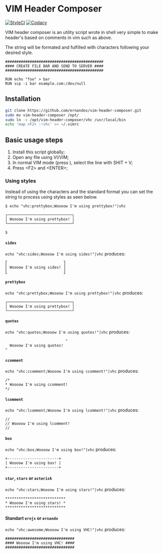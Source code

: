# VIM Header Composer

[![StyleCI](https://github.styleci.io/repos/103320898/shield?branch=master)](https://github.styleci.io/repos/103320898)
[![Codacy](https://api.codacy.com/project/badge/Grade/9ac72e1294504b06b245a7b4d8253029)](https://www.codacy.com/app/jmurowaniecki/vim-header-composer)

VIM header composer is an utility script wrote in shell very simple to make header's based on comments in vim such as above.

The string will be formated and fulfilled with characters following your desired style.

```text
############################################
#### CREATE FILE BAR AND SEND TO SERVER ####
############################################

RUN echo "foo" > bar
RUN scp -i bar example.com:/dev/null
```

## Installation

```sh
git clone https://github.com/ernandos/vim-header-composer.git
sudo mv vim-header-composer /opt/
sudo ln -s /opt/vim-header-composer/vhc /usr/local/bin
echo 'map <F2> :!vhc' >> ~/.vimrc
```

## Basic usage steps

1.  Install this script globally;
2.  Open any file using VI/VIM;
3.  In normal VIM mode (press <ESC>), select the line with SHIT + V;
4.  Press <F2\> and <ENTER\>;

### Using styles
Instead of using the characters and the standard format you can set the string to process using styles as seen below.

```
$ echo "vhc:prettybox;Woooow I'm using prettybox!"|vhc

┌─────────────────────────────┐
│ Woooow I'm using prettybox! │
└─────────────────────────────┘

$
```

#### `sides`
`echo "vhc:sides;Woooow I'm using sides!"|vhc` produces:
```
⎡                         ⎤
⎢ Woooow I'm using sides! ⎥
⎣                         ⎦
```

#### `prettybox`
`echo "vhc:prettybox;Woooow I'm using prettybox!"|vhc` produces:
```
┌─────────────────────────────┐
│ Woooow I'm using prettybox! │
└─────────────────────────────┘
```

#### `quotes`
`echo "vhc:quotes;Woooow I'm using quotes!"|vhc` produces:
```
                           "
  Woooow I'm using quotes!
"
```

#### `ccomment`
`echo "vhc:ccomment;Woooow I'm using ccomment!"|vhc` produces:
```
/*
* Woooow I'm using ccomment!
*/
```

#### `lcomment`
`echo "vhc:lcomment;Woooow I'm using lcomment!"|vhc` produces:
```
//
// Woooow I'm using lcomment!
//
```

#### `box`
`echo "vhc:box;Woooow I'm using box!"|vhc` produces:
```
+-----------------------+
| Woooow I'm using box! |
+-----------------------+
```

#### `star`, `stars` or `asterisk`
`echo "vhc:stars;Woooow I'm using stars!"|vhc` produces:
```
***************************
* Woooow I'm using stars! *
***************************
```

#### Standart `ernjs` or `ernando`
`echo "vhc:awesome;Woooow I'm using VHC!"|vhc` produces:
```
###############################
#### Woooow I'm using VHC! ####
###############################
```
